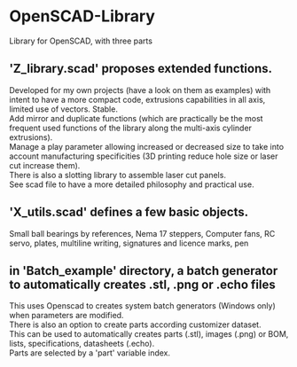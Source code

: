 # OpenSCAD-Library
Library for OpenSCAD, with three parts
## 'Z_library.scad' proposes extended functions.
Developed for my own projects (have a look on them as examples) with intent to have a more compact code, extrusions capabilities in all axis, limited use of vectors. Stable.<br>
Add mirror and duplicate functions (which are practically be the most frequent used functions of the library along the multi-axis cylinder extrusions).<br>
Manage a play parameter allowing increased or decreased size to take into account manufacturing specificities (3D printing reduce hole size or laser cut increase them).<br>
There is also a slotting library to assemble laser cut panels.<br>
See scad file to have a more detailed philosophy and practical use.

## 'X_utils.scad' defines a few basic objects.
Small ball bearings by references, Nema 17 steppers, Computer fans, RC servo, plates, multiline writing, signatures and licence marks, pen

## in 'Batch_example' directory, a batch generator to automatically creates .stl, .png or .echo files
This uses Openscad to creates system batch generators (Windows only) when parameters are modified.<br>
There is also an option to create parts according customizer dataset.<br>
This can be used to automatically creates parts (.stl), images (.png) or BOM, lists, specifications, datasheets (.echo).<br>
Parts are selected by a 'part' variable index.
